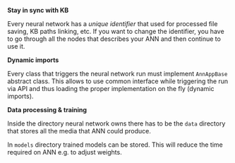 **Stay in sync with KB**

Every neural network has a _unique identifier_ that used for processed file saving,
KB paths linking, etc. If you want to change the identifier, you have to go through all the nodes 
that describes your ANN and then continue to use it.

**Dynamic imports**

Every class that triggers the neural network run must implement `AnnAppBase` abstract class.
This allows to use common interface while triggering the run via API and thus loading the proper 
implementation on the fly (dynamic imports).

**Data processing & training**

Inside the directory neural network owns there has to be the `data` directory that stores all the media 
that ANN could produce.

In `models` directory trained models can be stored. This will reduce the time required on ANN e.g. 
to adjust weights.
